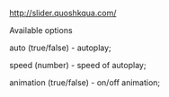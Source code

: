 http://slider.quoshkqua.com/


Available options


auto (true/false) - autoplay;

speed (number) - speed of autoplay;

animation (true/false) - on/off animation;
